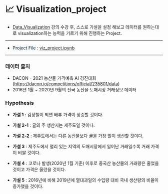 # :chart_with_upwards_trend: Visualization_project
* [Data_Visualization](https://github.com/yongchoooon/TIL/tree/main/ML/Data_Visualiztion) 강의 수강 후, 스스로 가설을 설정 해보고 데이터를 원하는대로 visualization하는 능력을 기르기 위해 진행하는 Project.
---
* <span style = 'background-color: #f1f8ff'>Project File</span> : [viz_project.ipynb](https://github.com/yongchoooon/Visualization_project/blob/main/viz_project.ipynb)
---
### 데이터 출처
* DACON - 2021 농산물 가격예측 AI 경진대회 (https://dacon.io/competitions/official/235801/data)
* 2016년 1월 ~ 2020년 9월의 전국 농산물 도매시장 거래정보 데이터
### Hypothesis
- **가설 1** : 김장철이 되면 배추 가격이 상승할 것이다.  

- **가설 2-1** : 귤의 주 생산지는 제주도일 것이다.
- **가설 2-2** : 제주도에서는 다른 농산물보다 귤을 가장 많이 생산할 것이다.  
    
- **가설 3** : 제주도에서 멀리 있는 지역의 도매시장에서 일어난 거래일수록 거래 가격이 비쌀 것이다.  
    
- **가설 4** : 코로나 발생(2020년 1월 기준) 이후로 중국산 농산물의 거래량은 줄었을 것이고 가격은 올랐을 것이다.  

- **가설 5** : 2016년에 비해 2019년에 열대과일의 수입량 대비 국내 생산량의 비율이 증가했을 것이다.
